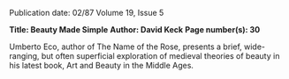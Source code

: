 Publication date: 02/87
Volume 19, Issue 5

**Title: Beauty Made Simple**
**Author: David Keck**
**Page number(s): 30**

Umberto Eco, author of The Name of the Rose, presents a brief, wide-ranging, but often superficial exploration of medieval theories of beauty in his latest book, Art and Beauty in the Middle Ages.
